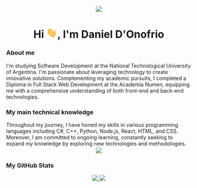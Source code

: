 <div align="center">
<img src="https://github.com/daniel-donofrio/daniel-donofrio/assets/119988563/174ffd7d-f907-419a-821d-8d1d78f8a6b5">
</div>

<h1 align="center">Hi <img src="https://raw.githubusercontent.com/ABSphreak/ABSphreak/master/gifs/Hi.gif" width="30px">, I'm Daniel D'Onofrio</h1>

<h3>About me</h3>
I'm studying Software Development at the National Technological University of Argentina. I'm passionate about leveraging technology to create innovative solutions. Complementing my academic pursuits, I completed a Diploma in Full Stack Web Development at the Academia Numen, equipping me with a comprehensive understanding of both front-end and back-end technologies.

<h3>My main technical knowledge</h3>
Throughout my journey, I have honed my skills in various programming languages including C#, C++, Python, Node.js, React, HTML, and CSS. Moreover, I am committed to ongoing learning, constantly seeking to expand my knowledge by exploring new technologies and methodologies.
<div align="center">
<img src="https://skillicons.dev/icons?i=cs,cpp,py,js,nodejs,react,html,css,bootstrap" align="center"> 
</div>

<h3>My GitHub Stats</h3>
<p align="center">
<a href="https://github.com/daniel-donofrio">
  <img height="180em" src="https://github-readme-stats-eight-theta.vercel.app/api/top-langs/?username=daniel-donofrio&layout=compact&langs_count=8&theme=algolia"/>
  <img height="180em" src="https://github-readme-stats-eight-theta.vercel.app/api?username=daniel-donofrio&show_icons=true&theme=algolia&include_all_commits=true&count_private=true"/>
</a>
</p>
